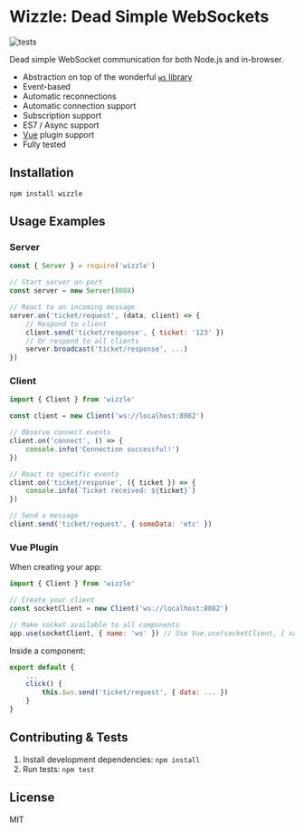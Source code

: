 Wizzle: Dead Simple WebSockets
==============================

![tests](https://github.com/foxxyz/wizzle/workflows/tests/badge.svg?branch=master)

Dead simple WebSocket communication for both Node.js and in-browser.

 * Abstraction on top of the wonderful [`ws` library](https://www.npmjs.com/package/ws)
 * Event-based
 * Automatic reconnections
 * Automatic connection support
 * Subscription support
 * ES7 / Async support
 * [Vue](https://vuejs.org/) plugin support
 * Fully tested

Installation
------------

```shell
npm install wizzle
```

Usage Examples
--------------

### Server

```javascript
const { Server } = require('wizzle')

// Start server on port
const server = new Server(8088)

// React to an incoming message
server.on('ticket/request', (data, client) => {
    // Respond to client
    client.send('ticket/response', { ticket: '123' })
    // Or respond to all clients
    server.broadcast('ticket/response', ...)
})
```

### Client

```javascript
import { Client } from 'wizzle'

const client = new Client('ws://localhost:8082')

// Observe connect events
client.on('connect', () => {
    console.info('Connection successful!')
})

// React to specific events
client.on('ticket/response', ({ ticket }) => {
    console.info(`Ticket received: ${ticket}`)
})

// Send a message
client.send('ticket/request', { someData: 'etc' })
```

### Vue Plugin

When creating your app:

```javascript
import { Client } from 'wizzle'

// Create your client
const socketClient = new Client('ws://localhost:8082')

// Make socket available to all components
app.use(socketClient, { name: 'ws' }) // Use Vue.use(socketClient, { name: 'ws' }) in Vue 2.x
```

Inside a component:

```javascript
export default {
    ...
    click() {
        this.$ws.send('ticket/request', { data: ... })
    }
}
```

Contributing & Tests
--------------------

1. Install development dependencies: `npm install`
2. Run tests: `npm test`

License
-------

MIT
